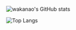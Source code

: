 ![wakanao's GitHub stats](https://github-readme-stats.vercel.app/api?username=naokiwakata&show_icons=true&hide=contribs&theme=merko)

![Top Langs](https://github-readme-stats.vercel.app/api/top-langs/?username=naokiwakata&theme=merko&show_icons=true&layout=compact)
